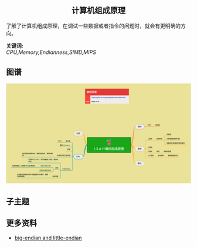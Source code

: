 <h2 align="center">计算机组成原理</h2>
<p>
了解了计算机组成原理，在调试一些数据或者指令的问题时，就会有更明确的方向。
</p>

**关键词:**<br/>
*CPU,Memory,Endianness,SIMD,MIPS*

## 图谱
![图片加载中...](../exports/1.3.4.计算机组成原理.png?raw=true)

## 子主题


## 更多资料
* [big-endian and little-endian](https://www.techtarget.com/searchnetworking/definition/big-endian-and-little-endian#:~:text=Big%2Dendian%20is%20an%20order,the%20sequence\)%20is%20stored%20first.)
